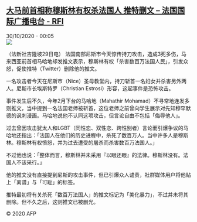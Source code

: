 <!--1604015711000-->
[大马前首相称穆斯林有权杀法国人 推特删文 – 法国国际广播电台 - RFI](http://www.rfi.fr//cn/contenu/20201030-%E5%A4%A7%E9%A9%AC%E5%89%8D%E9%A6%96%E7%9B%B8%E7%A7%B0%E7%A9%86%E6%96%AF%E6%9E%97%E6%9C%89%E6%9D%83%E6%9D%80%E6%B3%95%E5%9B%BD%E4%BA%BA-%E6%8E%A8%E7%89%B9%E5%88%A0%E6%96%87)
------

<div>30/10/2020 - 00:05</div><img src="https://s.rfi.fr/media/display/3d4c87fc-1a40-11eb-bb04-005056a98db9/w:310/p:16x9/int0002b.201030070502.jpg"><div class="t-content__body u-clearfix"><p>（法新社吉隆坡29日电）    法国南部尼斯市今天惊传持刀攻击，造成3死多伤，马来西亚前首相马哈地却发推文表示，穆斯林有权「杀害数百万法国人民」，引发众怒，促使推特（Twitter）删除他的推文。</p><p>    一名攻击者今天在尼斯市（Nice）圣母教堂内，持刀斩首一名妇女并杀害另外两人。尼斯市长埃斯特罗（Christian Estrosi）形容，这起事件是恐怖攻击。</p><p>    事件发生后不久，今年2月下台的马哈地（Mahathir Mohamad）不寻常地连发多则推文，当中提到一名法国老师被斩首，这位老师之前曾向学生展示对先知穆罕默德的讽刺漫画。马哈地说他不认同这项攻击，但言论自由不包括「侮辱他人」。</p><p>    过去曾因攻击犹太人和LGBT（同性恋、双性恋、跨性别者）言论而引爆争议的马哈地还指出：「法国人在他们的历史进程中，杀死了数百万人。当中许多人是穆斯林。穆斯林有权愤怒，并为过去遭受的屠杀而杀害数百万法国人。」</p><p>    不过他也说：「整体而言，穆斯林并未采用『以眼还眼』的法律。穆斯林没有。法国人不该采行。」</p><p>    他的推文没有直接提到尼斯的攻击事件，但已引爆众人谴责，社群媒体用户将他贴上「离谱」与「可耻」的标签。</p><p>    推特最初将有关杀死「数百万法国人」的推文标记为「美化暴力」，不过并未将其删除。但不久之后，这则推文已被删光。</p><p class="t-copyright">© 2020 AFP</p>        </div>
